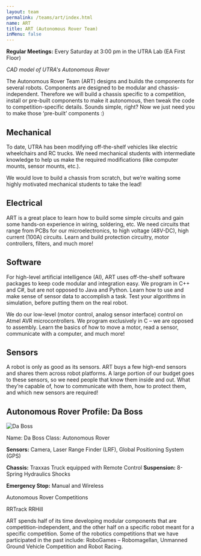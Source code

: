 ```yaml
---
layout: team
permalink: /teams/art/index.html
name: ART
title: ART (Autonomous Rover Team)
inMenu: false
---
```


**Regular Meetings:** Every Saturday at 3:00 pm in the UTRA Lab (EA First Floor)

*CAD model of UTRA's Autonomous Rover*

The Autonomous Rover Team (ART) designs and builds the components for several robots. Components are designed to be modular and chassis-independent. Therefore we will build a chassis specific to a competition, install or pre-built components to make it autonomous, then tweak the code to competition-specific details. Sounds simple, right? Now we just need you to make those ‘pre-built’ components :)

## Mechanical

To date, UTRA has been modifying off-the-shelf vehicles like electric wheelchairs and RC trucks. We need mechanical students with intermediate knowledge to help us make the required modifications (like computer mounts, sensor mounts, etc.).

We would love to build a chassis from scratch, but we’re waiting some highly motivated mechanical students to take the lead!

## Electrical

ART is a great place to learn how to build some simple circuits and gain some hands-on experience in wiring, soldering, etc. We need circuits that range from PCBs for our microelectronics, to high voltage (48V-DC), high current (100A) circuits. Learn and build protection circuitry, motor controllers, filters, and much more!

## Software

For high-level artificial intelligence (AI), ART uses off-the-shelf software packages to keep code modular and integration easy. We program in C++ and C#, but are not opposed to Java and Python. Learn how to use and make sense of sensor data to accomplish a task. Test your algorithms in simulation, before putting them on the real robot.

We do our low-level (motor control, analog sensor interface) control on Atmel AVR microcontrollers. We program exclusively in C – we are opposed to assembly. Learn the basics of how to move a motor, read a sensor, communicate with a computer, and much more!

## Sensors

A robot is only as good as its sensors. ART buys a few high-end sensors and shares them across robot platforms. A large portion of our budget goes to these sensors, so we need people that know them inside and out. What they’re capable of, how to communicate with them, how to protect them, and which new sensors are required!

## Autonomous Rover Profile: Da Boss

![Da Boss](http://utra.ca/Pictures/ART/art1.JPG)

Name: Da Boss
Class: Autonomous Rover

**Sensors:** Camera, Laser Range Finder (LRF), Global Positioning System (GPS)

**Chassis:** Traxxas Truck equipped with Remote Control
**Suspension:** 8-Spring Hydraulics Shocks

**Emergency Stop:** Manual and Wireless



Autonomous Rover Competitions

RRTrack          RRHill

ART spends half of its time developing modular components that are competition-independent, and the other half on a specific robot meant for a specific competition. Some of the robotics competitions that we have participated in the past include: RoboGames – Robomagellan, Unmanned Ground Vehicle Competition and Robot Racing.
